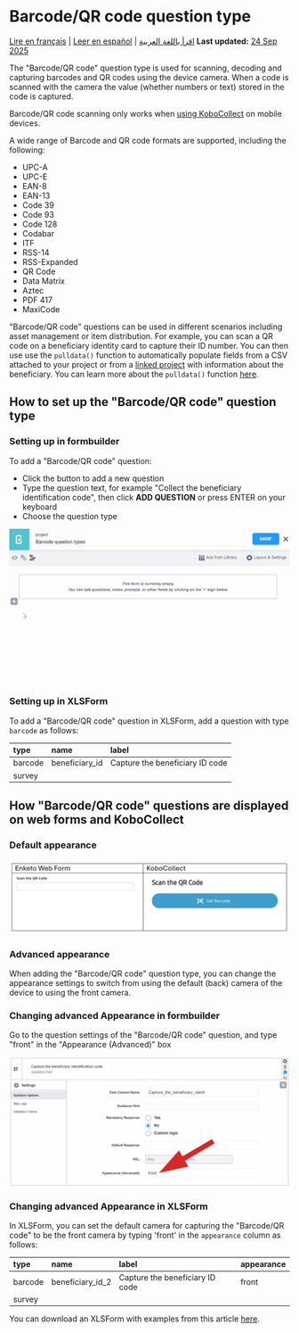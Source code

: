 # Barcode/QR code question type
<a href="fr/barcode_qrcode_questions.html">Lire en français</a> | <a href="es/barcode_qrcode_questions.html">Leer en español</a> | <a href="ar/barcode_qrcode_questions.html">اقرأ باللغة العربية</a>
**Last updated:** <a href="https://github.com/kobotoolbox/docs/blob/c5889af525a55f27747f919a026f9b7103f5c180/source/barcode_qrcode_questions.md" class="reference">24 Sep 2025</a>

The "Barcode/QR code" question type is used for scanning, decoding and capturing
barcodes and QR codes using the device camera. When a code is scanned with the
camera the value (whether numbers or text) stored in the code is captured.

<p class="note">
  Barcode/QR code scanning only works when <a href="https://support.kobotoolbox.org/kobocollect_on_android_latest.html">using KoboCollect</a> on mobile devices.
</p>

A wide range of Barcode and QR code formats are supported, including the
following:

- UPC-A
- UPC-E
- EAN-8
- EAN-13
- Code 39
- Code 93
- Code 128
- Codabar
- ITF
- RSS-14
- RSS-Expanded
- QR Code
- Data Matrix
- Aztec
- PDF 417
- MaxiCode

"Barcode/QR code" questions can be used in different scenarios including asset
management or item distribution. For example, you can scan a QR code on a
beneficiary identity card to capture their ID number. You can then use use the
`pulldata()` function to automatically populate fields from a CSV attached to
your project or from a [linked project](dynamic_data_attachment.md) with
information about the beneficiary. You can learn more about the `pulldata()`
function [here](https://xlsform.org/en/#how-to-pull-data-from-csv).

## How to set up the "Barcode/QR code" question type

### Setting up in formbuilder

To add a "Barcode/QR code" question:

- Click the <i class="k-icon k-icon-plus"></i> button to add a new question
- Type the question text, for example "Collect the beneficiary identification
  code", then click **ADD QUESTION** or press ENTER on your keyboard
- Choose the question type

![Adding Barcode/QRCode questions](images/barcode_qrcode_questions/adding_barcode_qrcode_questions.gif)

### Setting up in XLSForm

To add a "Barcode/QR code" question in XLSForm, add a question with type
`barcode` as follows:

| type    | name           | label                           |
| :------ | :------------- | :------------------------------ |
| barcode | beneficiary_id | Capture the beneficiary ID code |
| survey  |

## How "Barcode/QR code" questions are displayed on web forms and KoboCollect

### Default appearance

![Default appearance of Barcode/QRCode questions](images/barcode_qrcode_questions/barcode_qrcode_default.png)

### Advanced appearance

When adding the "Barcode/QR code" question type, you can change the appearance
settings to switch from using the default (back) camera of the device to using
the front camera.

### Changing advanced Appearance in formbuilder

Go to the question settings of the "Barcode/QR code" question, and type "front"
in the "Appearance (Advanced)" box

![Changing appearance of Barcode/QRCode questions](images/barcode_qrcode_questions/change_appearance_barcode_qrcode_questions.png)

### Changing advanced Appearance in XLSForm

In XLSForm, you can set the default camera for capturing the "Barcode/QR code"
to be the front camera by typing 'front' in the `appearance` column as follows:

| type    | name             | label                           | appearance |
| :------ | :--------------- | :------------------------------ | :--------- |
| barcode | beneficiary_id_2 | Capture the beneficiary ID code | front      |
| survey  |

<p class="note">
  You can download an XLSForm with examples from this article
  <a
    download
    class="reference"
    href="./_static/files/barcode_qrcode_questions/barcode_qrcode_questions.xlsx"
    >here</a
  >.
</p>
